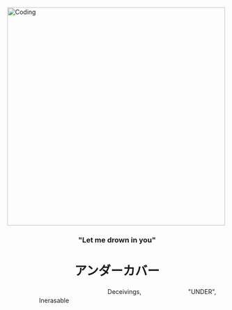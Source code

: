 　  　　  　   　  　　  　   　  　   <img align="center" alt="Coding" width="500" src="https://media1.tenor.com/m/NdrqGNRlQA4AAAAC/till-ivan.gif">
<h3 align="center">"Let me drown in you"</h3>
<h1 align="center">アンダーカバー</h1>
⠀⠀⠀⠀⠀⠀⠀⠀⠀⠀　⠀⠀⠀⠀　　　⠀⠀⠀Deceivings,⠀⠀　⠀⠀　　⠀⠀ "UNDER",⠀⠀　⠀⠀　　⠀⠀ Inerasable

